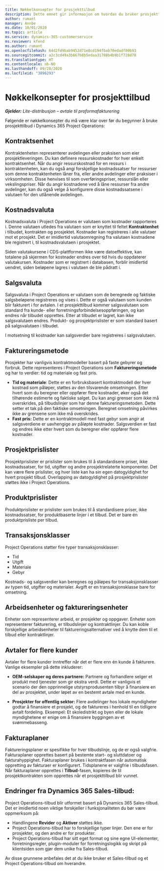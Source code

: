 ```yaml
---
title: Nøkkelkonsepter for prosjekttilbud
description: Dette emnet gir informasjon om hvordan du bruker prosjekttilbud i Project Operations.
author: rumant
manager: Annbe
ms.date: 10/01/2020
ms.topic: article
ms.service: dynamics-365-customerservice
ms.reviewer: kfend
ms.author: rumant
ms.openlocfilehash: 64d2fd9bab9452d71e8cd194fbab70edadf00b93
ms.sourcegitcommit: a2c3cd49a3b667b8b5edaa31788b4b9b1f728d78
ms.translationtype: HT
ms.contentlocale: nb-NO
ms.lasthandoff: 09/28/2020
ms.locfileid: "3896293"
---
```

# <a name="project-quote-key-concepts"></a>Nøkkelkonsepter for prosjekttilbud

_**Gjelder:** Lite-distribusjon – avtale til proformafakturering_


Følgende er nøkkelkonsepter du må være klar over før du begynner å bruke prosjekttilbud i Dynamics 365 Project Operations:

## <a name="contracting-unit"></a>Kontraktsenhet

Kontraktenheten representerer avdelingen eller praksisen som eier prosjektleveringen. Du kan definere ressurskostnader for hver enkelt kontraktsenhet. Når du angir ressurskostnad for en ressurs i kontraktenheten, kan du også angi forskjellige kostnadssatser for ressurser som denne kontraktenheten låner fra, eller andre avdelinger eller praksiser i virksomheten. Disse henvises til som overføringspriser, ressurslån eller vekslingspriser. Når du angir kostnadene ved å låne ressurser fra andre avdelinger, kan du også velge å konfigurere disse kostnadssatsene i valutaen for den utlånende avdelingen.

## <a name="cost-currency"></a>Kostnadsvaluta

Kostnadsvaluta i Project Operations er valutaen som kostnader rapporteres i. Denne valutaen utledes fra valutaen som er knyttet til feltet **Kontraktenhet** i tilbudet, kontrakten og prosjektet. Kostnader kan registreres i alle valutaer mot et prosjekt. Det er imidlertid valutaomregning fra valutaen kostnadene ble registrert i, til kostnadsvalutaen i prosjektet.

Siden valutakursene i CDS-plattformen ikke være datoeffektive, kan totalene på skjermen for kostnader endres over tid hvis du oppdaterer valutakursen. Kostnader som er registrert i databasen, forblir imidlertid uendret, siden beløpene lagres i valutaen de ble pådratt i.

## <a name="sales-currency"></a>Salgsvaluta

Salgsvaluta i Project Operations er valutaen som de beregnede og faktiske salgsbeløpene registreres og vises i. Dette er også valutaen som kunden blir fakturert i for avtalen. I et prosjekttilbud kommer salgsvalutaen som standard fra kunde- eller forretningsforbindelsesoppføringen, og kan endres når tilbudet opprettes. Etter at tilbudet er lagret, kan ikke salgsvalutaen endres. Produkt- og prosjektprislister er som standard basert på salgsvalutaen i tilbudet.

I motsetning til kostnader kan salgsverdier bare registreres i salgsvalutaen.

## <a name="billing-method"></a>Faktureringsmetode

Prosjekter har vanligvis kontraktmodeller basert på faste gebyrer og forbruk. Dette representeres i Project Operations som **Faktureringsmetode** og har to verdier: tid og materiale og fast pris.

- **Tid og materiale**: Dette er en forbruksbasert kontraktmodell der hver kostnad som påløper, støttes av den tilsvarende omsetningen. Etter hvert som du beregner eller oppfører flere kostnader, øker også det tilhørende estimerte og faktiske salget. Du kan angi grenser som ikke må overskrides, på tilbudslinjer som har denne faktureringsmetoden. Dette setter et tak på den faktiske omsetningen. Beregnet omsetning påvirkes ikke av grensene som ikke må overskrides.
- **Fast pris:** Dette er en kontraktmodell med fast gebyr som angir at salgsverdiene er uavhengige av påløpte kostnader. Salgsverdien er fast og endres ikke etter hvert som du beregner eller oppfører flere kostnader.

## <a name="project-price-lists"></a>Prosjektprislister

Prosjektprislister er prislister som brukes til å standardisere priser, ikke kostnadssatser, for tid, utgifter og andre prosjektrelaterte komponenter. Det kan være flere prislister, og hver liste kan ha sin egen datogyldighet for hvert prosjekt tilbud. Overlapping av datogyldighet på prosjektprislister støttes ikke i Project Operations.

## <a name="product-price-lists"></a>Produktprislister

Produktprislister er prislister som brukes til å standardisere priser, ikke kostnadssatser, for produktbaserte linjer i et tilbud. Det er bare én produktprisliste per tilbud.

## <a name="transaction-classes"></a>Transaksjonsklasser

Project Operations støtter fire typer transaksjonsklasser:

- Tid
- Utgift
- Materiale
- Gebyr

Kostnads- og salgsverdier kan beregnes og påløpes for transaksjonsklasser av typen tid, utgifter og materialer. Avgift er en transaksjonsklasse bare for omsetning.

## <a name="work-entities-and-billing-entities"></a>Arbeidsenheter og faktureringsenheter

Enheter som representerer arbeid, er prosjekter og oppgaver. Enheter som representerer fakturering, er tilbudslinjer og kontraktlinjer. Du kan koble forskjellige arbeidsenheter til faktureringsalternativer ved å knytte dem til et tilbud eller kontraktlinjer.

## <a name="multi-customer-deals"></a>Avtaler for flere kunder

Avtaler for flere kunder inntreffer når det er flere enn én kunde å fakturere. Vanlige eksempler på dette inkluderer:

- **OEM-selskaper og deres partnere:** Partnere og forhandlere selger et produkt med tjenester som gir ekstra verdi. Dette er vanligvis et scenario der den opprinnelige utstyrsprodusenten tilbyr å finansiere en del av prosjektet, under løpet av en bestemt avtale med en kunde. 

- **Prosjekter for offentlig sektor:** Flere avdelinger hos lokale myndigheter godtar å finansiere et prosjekt, og de faktureres i henhold til en tidligere avtalt fordeling. Eksempel: Et skoledistrikt og byen eller de lokale myndighetene er enige om å finansiere byggingen av et svømmebasseng.

## <a name="invoice-schedules"></a>Fakturaplaner

Faktureringsplaner er spesifikke for hver tilbudslinje, og de er også valgfrie. Fakturaplaner opprettes basert på bestemte start- og sluttdatoer og fakturahyppighet. Fakturaplaner brukes i kontraktfasen når automatisk oppretting av fakturaer er konfigurert. Tidsplanene er valgfrie i tilbudsfasen. Når fakturaplaner opprettes i **Tilbud**-fasen, kopieres de til prosjektkontrakten som opprettes når et prosjekttilbud blir vunnet.

## <a name="changes-from-dynamics-365-sales-quote"></a>Endringer fra Dynamics 365 Sales-tilbud:

Project Operations-tilbud blir utformet basert på Dynamics 365 Sales-tilbud. Det er imidlertid noen viktige forskjeller i funksjonaliteten du bør være oppmerksom på:

- Handlingene **Revider** og **Aktiver** støttes ikke.
- Project Operations-tilbud har to forskjellige typer linjer. Den ene er for prosjekter, og den andre er for produkter.
- Project Operations-tilbud har sitt eget format og sine egne UI-elementer, forretningsregler, plugin-moduler for forretningslogikk og skript på klientsiden som gjør dem unike fra Sales-tilbud.

Av disse grunnene anbefales det at du ikke bruker et Sales-tilbud og et Project Operations-tilbud om hverandre.
